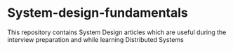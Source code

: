 # System-design-fundamentals
This repository contains System Design articles which are useful during the interview preparation and while learning Distributed Systems
